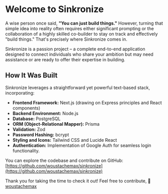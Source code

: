# Welcome to Sinkronize

A wise person once said, **"You can just build things."** However, turning that simple idea into reality often requires either significant prompting or the collaboration of a highly skilled co-builder to stay on track and effectively "build things." That's precisely where Sinkronize comes in.

Sinkronize is a passion project – a complete end-to-end application designed to connect individuals who share your ambition but may need assistance or are ready to offer their expertise in building.

## How It Was Built

Sinkronize leverages a straightforward yet powerful text-based stack, incorporating:

* **Frontend Framework:** Next.js (drawing on Express principles and React components)
* **Backend Environment:** Node.js
* **Database:** PostgreSQL
* **ORM (Object-Relational Mapper):** Prisma
* **Validation:** Zod
* **Password Hashing:** bcrypt
* **Styling and Icons:** Tailwind CSS and Lucide React
* **Authentication:** Implementation of Google Auth for seamless login functionality.

You can explore the codebase and contribute on GitHub: [https://github.com/woustachemax/sinkronize](https://github.com/woustachemax/sinkronize)

Thank you for taking the time to check it out! Feel free to contribute, 🤎 [woustachemax](https://woustachemax.github.io/portfolio/)